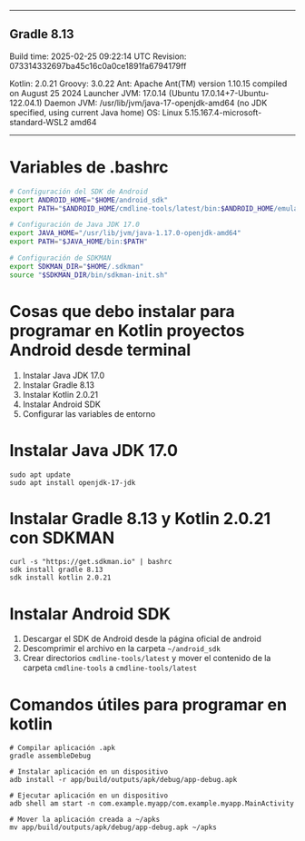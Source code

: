 
------------------------------------------------------------
Gradle 8.13
------------------------------------------------------------

Build time:    2025-02-25 09:22:14 UTC
Revision:      073314332697ba45c16c0a0ce1891fa6794179ff

Kotlin:        2.0.21
Groovy:        3.0.22
Ant:           Apache Ant(TM) version 1.10.15 compiled on August 25 2024
Launcher JVM:  17.0.14 (Ubuntu 17.0.14+7-Ubuntu-122.04.1)
Daemon JVM:    /usr/lib/jvm/java-17-openjdk-amd64 (no JDK specified, using current Java home)
OS:            Linux 5.15.167.4-microsoft-standard-WSL2 amd64

------------------------------------------------------------

# Variables de .bashrc

```bash
# Configuración del SDK de Android
export ANDROID_HOME="$HOME/android_sdk"
export PATH="$ANDROID_HOME/cmdline-tools/latest/bin:$ANDROID_HOME/emulator:$ANDROID_HOME/platform-tools:$PATH"

# Configuración de Java JDK 17.0
export JAVA_HOME="/usr/lib/jvm/java-1.17.0-openjdk-amd64"
export PATH="$JAVA_HOME/bin:$PATH"

# Configuración de SDKMAN
export SDKMAN_DIR="$HOME/.sdkman"
source "$SDKMAN_DIR/bin/sdkman-init.sh"
```


# Cosas que debo instalar para programar en Kotlin proyectos Android desde terminal

1. Instalar Java JDK 17.0
2. Instalar Gradle 8.13
3. Instalar Kotlin 2.0.21
4. Instalar Android SDK
5. Configurar las variables de entorno


# Instalar Java JDK 17.0

```bashrc
sudo apt update
sudo apt install openjdk-17-jdk
```


# Instalar Gradle 8.13 y Kotlin 2.0.21 con SDKMAN

```bashrc
curl -s "https://get.sdkman.io" | bashrc
sdk install gradle 8.13
sdk install kotlin 2.0.21
```


# Instalar Android SDK

1. Descargar el SDK de Android desde la página oficial de android
2. Descomprimir el archivo en la carpeta `~/android_sdk`
3. Crear directorios `cmdline-tools/latest` y mover el contenido de la carpeta `cmdline-tools` a `cmdline-tools/latest`


# Comandos útiles para programar en kotlin

```bashrc
# Compilar aplicación .apk
gradle assembleDebug

# Instalar aplicación en un dispositivo
adb install -r app/build/outputs/apk/debug/app-debug.apk

# Ejecutar aplicación en un dispositivo
adb shell am start -n com.example.myapp/com.example.myapp.MainActivity

# Mover la aplicación creada a ~/apks
mv app/build/outputs/apk/debug/app-debug.apk ~/apks
```
